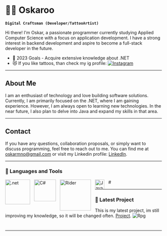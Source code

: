 # 🏄‍♂️  Oskaroo
**`Digital Craftsman (Developer/TattooArtist)`**

Hi there! I'm Oskar, a passionate programmer currently studying Applied Computer Science with a focus on application development. I have a strong interest in backend development and aspire to become a full-stack developer in the future.
- 🥅 2023 Goals - Acquire extensive knowledge about .NET
-  😻 If you like tattoos, than check my ig profile: [![Instagram](https://img.shields.io/badge/Instagram-oskarinio_-orange?logo=instagram&logoColor=white&style=flat-square)](https://www.instagram.com/oskarinio_)

---

## About Me
I am an enthusiast of technology and love building software solutions. Currently, I am primarily focused on the .NET, where I am gaining experience. However, I am always open to learning new technologies. In the near future, I also plan to delve into Java and expand my skills in that area.

---

## Contact

If you have any questions, collaboration proposals, or simply want to discuss programming, feel free to reach out to me. You can find me at oskarmno@gmail.com or visit my Linkedin profile: [LinkedIn](https://www.linkedin.com/in/oskar-michalski-30b71926b/).

---

### 🧰 Languages and Tools
<img align="left" alt=".net" width="80px" style="padding-right:10px;" src="https://img.shields.io/badge/.NET-5C2D91?style=for-the-badge&logo=.net&logoColor=white"/>
<img align="left" alt="C#" width="70px" style="padding-right:10px;" src="https://img.shields.io/badge/c%23-%23239120.svg?style=for-the-badge&logo=c-sharp&logoColor=white"/>
<img align="left" alt="Rider" width="100px" style="padding-right:10px;" src="https://img.shields.io/badge/Rider-000000.svg?style=for-the-badge&logo=Rider&logoColor=white&color=black&labelColor=crimson"/>
<img align="left" alt="JavaScript" width="30px" style="padding-right:10px;" src="https://cdn.jsdelivr.net/gh/devicons/devicon/icons/javascript/javascript-plain.svg" />
#

---

### 📕 Latest Project

This is my latest project, im still improving my knowledge, so it will be changed often. [Project](https://github.com/Oskaroo/MyRPG).
![Rpg](https://github.com/Oskaroo/MyRPG/assets/106118915/20201266-d4b7-41f8-af8a-959ca9e4555b)
#
---
